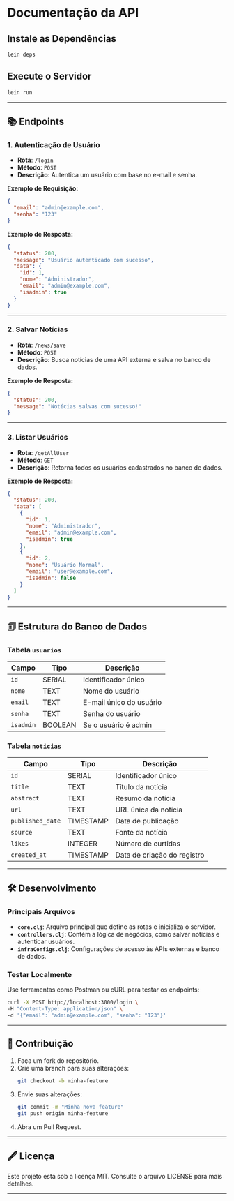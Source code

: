 # Documentação da API

## Instale as Dependências
```bash
lein deps
```

## Execute o Servidor
```bash
lein run
```

---

## 📚 Endpoints

### 1. Autenticação de Usuário
- **Rota**: `/login`
- **Método**: `POST`
- **Descrição**: Autentica um usuário com base no e-mail e senha.

**Exemplo de Requisição:**
```json
{
  "email": "admin@example.com",
  "senha": "123"
}
```

**Exemplo de Resposta:**
```json
{
  "status": 200,
  "message": "Usuário autenticado com sucesso",
  "data": {
    "id": 1,
    "nome": "Administrador",
    "email": "admin@example.com",
    "isadmin": true
  }
}
```

---

### 2. Salvar Notícias
- **Rota**: `/news/save`
- **Método**: `POST`
- **Descrição**: Busca notícias de uma API externa e salva no banco de dados.

**Exemplo de Resposta:**
```json
{
  "status": 200,
  "message": "Notícias salvas com sucesso!"
}
```

---

### 3. Listar Usuários
- **Rota**: `/getAllUser`
- **Método**: `GET`
- **Descrição**: Retorna todos os usuários cadastrados no banco de dados.

**Exemplo de Resposta:**
```json
{
  "status": 200,
  "data": [
    {
      "id": 1,
      "nome": "Administrador",
      "email": "admin@example.com",
      "isadmin": true
    },
    {
      "id": 2,
      "nome": "Usuário Normal",
      "email": "user@example.com",
      "isadmin": false
    }
  ]
}
```

---

## 🗊 Estrutura do Banco de Dados

### Tabela `usuarios`
| Campo    | Tipo     | Descrição                 |
|----------|----------|-----------------------------|
| `id`     | SERIAL   | Identificador único        |
| `nome`   | TEXT     | Nome do usuário            |
| `email`  | TEXT     | E-mail único do usuário   |
| `senha`  | TEXT     | Senha do usuário           |
| `isadmin`| BOOLEAN  | Se o usuário é admin       |

### Tabela `noticias`
| Campo            | Tipo       | Descrição                      |
|------------------|------------|----------------------------------|
| `id`             | SERIAL     | Identificador único           |
| `title`          | TEXT       | Título da notícia             |
| `abstract`       | TEXT       | Resumo da notícia             |
| `url`            | TEXT       | URL única da notícia         |
| `published_date` | TIMESTAMP  | Data de publicação           |
| `source`         | TEXT       | Fonte da notícia              |
| `likes`          | INTEGER    | Número de curtidas            |
| `created_at`     | TIMESTAMP  | Data de criação do registro   |

---

## 🛠️ Desenvolvimento

### Principais Arquivos
- **`core.clj`**: Arquivo principal que define as rotas e inicializa o servidor.
- **`controllers.clj`**: Contém a lógica de negócios, como salvar notícias e autenticar usuários.
- **`infraConfigs.clj`**: Configurações de acesso às APIs externas e banco de dados.

### Testar Localmente
Use ferramentas como Postman ou cURL para testar os endpoints:

```bash
curl -X POST http://localhost:3000/login \
-H "Content-Type: application/json" \
-d '{"email": "admin@example.com", "senha": "123"}'
```

---

## 🤝 Contribuição
1. Faça um fork do repositório.
2. Crie uma branch para suas alterações:
   ```bash
   git checkout -b minha-feature
   ```
3. Envie suas alterações:
   ```bash
   git commit -m "Minha nova feature"
   git push origin minha-feature
   ```
4. Abra um Pull Request.

---

## 🖋️ Licença
Este projeto está sob a licença MIT. Consulte o arquivo LICENSE para mais detalhes.

---


